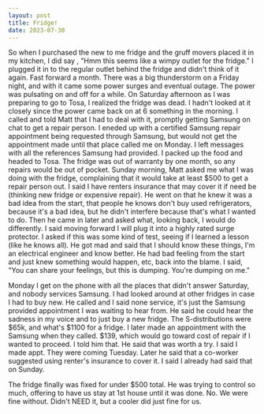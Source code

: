 ```yaml
---
layout: post
title: Fridge!
date: 2023-07-30
---
```


So when I purchased the new to me fridge and the gruff movers placed it in my kitchen, I did say , "Hmm this seems like a wimpy outlet for the fridge." I plugged it in to the regular outlet behind the fridge and didn't think of it again. Fast forward a month. There was a big thunderstorm on a Friday night, and with it came some power surges and eventual outage. The power was pulsating on and off for a while. On Saturday afternoon as I was preparing to go to Tosa, I realized the fridge was dead. I hadn't looked at it closely since the power came back on at 6 something in the morning. I called and told Matt that I had to deal with it, promptly getting Samsung on chat to get a repair person. I eneded up with a certified Samsung repair appointment being requested through Samsung, but would not get the appointment made until that place called me on Monday. I left messages with all the references Samsung had provided. I packed up the food and headed to Tosa. The fridge was out of warranty by one month, so any repairs would be out of pocket.
Sunday morning, Matt asked me what I was doing with the fridge, complaining that it would take at least $500 to get a repair person out. I said I have renters insurance that may cover it if need be (thinking new fridge or expensive repair). He went on that he knew it was a bad idea from the start, that people he knows don't buy used refrigerators, because it's a bad idea, but he didn't interfere because that's what I wanted to do.
Then he came in later and asked what, looking back, I would do differently. I said moving forward I will plug it into a highly rated surge protector. I asked if this was some kind of test, seeing if I learned a lesson (like he knows all). He got mad and said that I should know these things, I'm an electrical engineer and know better. He had bad feeling from the start and just knew something would happen, etc, back into the blame. I said, "You can share your feelings, but this is dumping. You're dumping on me."

Monday I get on the phone with all the places that didn't answer Saturday, and nobody services Samsung. I had looked around at other fridges in case I had to buy new.
He called and I said none service, it's just the Samsung provided appointment I was waiting to hear from. He said he could hear the sadness in my voice and to just buy a new fridge. The S-distributions were $65k, and what's $1100 for a fridge.
I later made an appointment with the Samsung when they called. $139, which would go toward cost of repair if I wanted to proceed. I told him that. He said that was worth a try. I said I made appt. They were coming Tuesday. Later he said that a co-worker suggested using renter's insurance to cover it. I said I already had said that on Sunday.

The fridge finally was fixed for under $500 total. He was trying to control so much, offering to have us stay at 1st house until it was done. No. We were fine without. Didn't NEED it, but a cooler did just fine for us.
